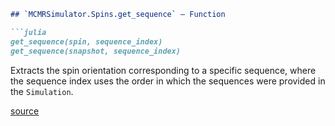 ```markdown
## `MCMRSimulator.Spins.get_sequence` — Function

```julia
get_sequence(spin, sequence_index)
get_sequence(snapshot, sequence_index)
```

Extracts the spin orientation corresponding to a specific sequence, where the sequence index uses the order in which the sequences were provided in the `Simulation`.

[source](https://git.fmrib.ox.ac.uk/ndcn0236/MCMRSimulator.jl/-/tree/716f5337a747a826b04bd4b345a5cda685bb4e0a/src/spins.jl#L264-L269)
```
